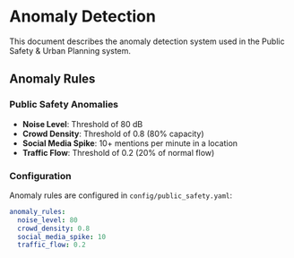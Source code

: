 # Anomaly Detection

This document describes the anomaly detection system used in the Public Safety & Urban Planning system.

## Anomaly Rules

### Public Safety Anomalies
- **Noise Level**: Threshold of 80 dB
- **Crowd Density**: Threshold of 0.8 (80% capacity)
- **Social Media Spike**: 10+ mentions per minute in a location
- **Traffic Flow**: Threshold of 0.2 (20% of normal flow)

### Configuration
Anomaly rules are configured in `config/public_safety.yaml`:

```yaml
anomaly_rules:
  noise_level: 80
  crowd_density: 0.8
  social_media_spike: 10
  traffic_flow: 0.2

